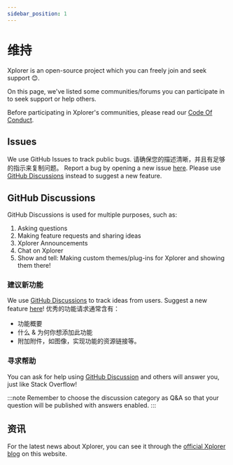 ```yaml
---
sidebar_position: 1
---
```

# 维持
Xplorer is an open-source project which you can freely join and seek support 😊.

On this page, we've listed some communities/forums you can participate in to seek support or help others.

Before participating in Xplorer's communities, please read our [Code Of Conduct](/community/CODE_OF_CONDUCT/).

## Issues
We use GitHub Issues to track public bugs. 请确保您的描述清晰，并且有足够的指示来复制问题。 Report a bug by opening a new issue [here](https://github.com/kimlimjustin/xplorer/issues/new). Please use [GitHub Discussions](https://github.com/kimlimjustin/xplorer/discussions) instead to suggest a new feature.

## GitHub Discussions
GitHub Discussions is used for multiple purposes, such as:
1. Asking questions
2. Making feature requests and sharing ideas
3. Xplorer Announcements
4. Chat on Xplorer
5. Show and tell: Making custom themes/plug-ins for Xplorer and showing them there!


### 建议新功能
We use [GitHub Discussions](https://github.com/kimlimjustin/xplorer/discussion) to track ideas from users. Suggest a new feature [here](https://github.com/kimlimjustin/xplorer/discussions/new)! 优秀的功能请求通常含有：
- 功能概要
- 什么 & 为何你想添加此功能
- 附加附件，如图像，实现功能的资源链接等。
### 寻求帮助
You can ask for help using [GitHub Discussion](https://github.com/kimlimjustin/xplorer/discussions) and others will answer you, just like Stack Overflow!

:::note Remember to choose the discussion category as Q&A so that your question will be published with answers enabled. :::

## 资讯
For the latest news about Xplorer, you can see it through the [official Xplorer blog](/blog) on this website.

